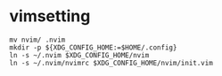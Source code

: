 # vimsetting

    mv nvim/ .nvim
    mkdir -p ${XDG_CONFIG_HOME:=$HOME/.config}
    ln -s ~/.nvim $XDG_CONFIG_HOME/nvim
    ln -s ~/.nvim/nvimrc $XDG_CONFIG_HOME/nvim/init.vim
